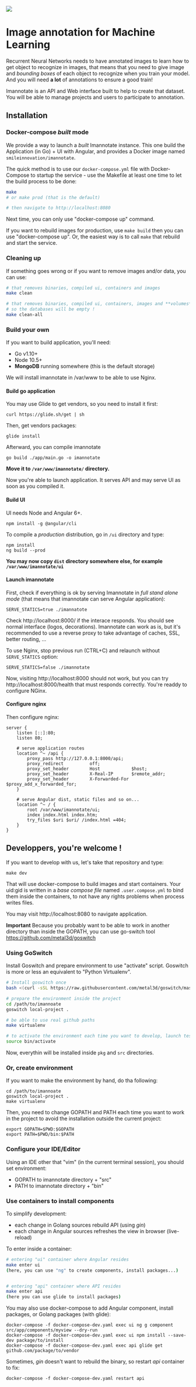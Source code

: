 ![](/ui/src/assets/Logo.svg)

# Image annotation for Machine Learning

Recurrent Neural Networks needs to have annotated images to learn how to get object to recognize in images, that means that you need to give image and _bounding boxes_ of each object to recognize when you train your model. And you will need **a lot** of annotations to ensure a good train!

Imannotate is an API and Web interface built to help to create that dataset. You will be able to manage projects and users to participate to annotation.

## Installation

### Docker-compose _built_ mode

We provide a way to launch a _built_ Imannotate instance. This one build the Application (in Go) + UI with Angular, and provides a Docker image named `smileinnovation/imannotate`.

The quick method is to use our `docker-compose.yml` file with Docker-Compose to startup the service - use the Makefile at least one time to let the build process to be done:

```bash
make
# or make prod (that is the default)

# then navigate to http://localhost:8080
```

Next time, you can only use "docker-compose up" command.

If you want to rebuild images for production, use `make build` then you can use "docker-compose up". Or, the easiest way is to call `make` that rebuild and start the service.


### Cleaning up

If something goes wrong or if you want to remove images and/or data, you can use:

```bash
# that removes binaries, compiled ui, containers and images
make clean

# that removes binaries, compiled ui, containers, images and **volumes**
# so the databases will be empty !
make clean-all
```

### Build your own

If you want to build application, you'll need:

- Go v1.10+
- Node 10.5+
- **MongoDB** running somewhere (this is the default storage)

We will install imannotate in /var/www to be able to use Nginx.

#### Build go application

You may use Glide to get vendors, so you need to install it first:

```
curl https://glide.sh/get | sh
```


Then, get vendors packages:

```
glide install
```


Afterward, you can compile imannotate

```
go build ./app/main.go -o imannotate
```

**Move it to `/var/www/imannotate/` directory.**

Now you're able to launch application. It serves API and may serve UI as soon as you compiled it.

#### Build UI

UI needs Node and Angular 6+.

```
npm install -g @angular/cli
```


To compile a _production_ distribution, go in `/ui` directory and type:

```
npm install
ng build --prod
```


**You may now copy `dist` directory somewhere else, for example `/var/www/imannotate/ui`**

#### Launch imannotate

First, check if everything is ok by serving Imannotate in _full stand alone mode_ (that means that imannotate can serve Angular application):

```
SERVE_STATICS=true ./imannatote
```

Check http://localhost:8000/ if the interace responds. You should see normal interface (logos, decorations). Imannotate can work as is, but it's recommended to use a reverse proxy to take advantage of caches, SSL, better routing, ...


To use Nginx, stop previous run (CTRL+C) and relaunch without `SERVE_STATICS` option:

```
SERVE_STATICS=false ./imannotate
```

Now, visiting http://localhost:8000 should not work, but you can try http://localhost:8000/health that must responds correctly. You're readdy to configure NGinx.


#### Configure nginx

Then configure nginx:

```
server {
    listen [::]:80;
    listen 80;

    # serve application routes
    location ^~ /api {
        proxy_pass http://127.0.0.1:8000/api;
        proxy_redirect          off;
        proxy_set_header        Host            $host;
        proxy_set_header        X-Real-IP       $remote_addr;
        proxy_set_header        X-Forwarded-For $proxy_add_x_forwarded_for;
    }

    # serve Angular dist, static files and so on...
    location ^~ / {
        root /var/www/imannotate/ui;
        index index.html index.htm;
        try_files $uri $uri/ /index.html =404;
    }
}

```


## Developpers, you're welcome !

If you want to develop with us, let's take that repository and type:

```
make dev
```

That will use docker-compose to build images and start containers. Your uid:gid is written in a _base compose file_ named `.user.compose.yml` to bind them inside the containers, to not have any rights problems when process writes files.

You may visit http://localhost:8080 to navigate application.


**Important**
Because you probably want to be able to work in another directory than inside the GOPATH, you can use go-switch tool https://github.com/metal3d/goswitch


### Using GoSwitch

Install Goswitch and prepare environment to use "activate" script. Goswitch is more or less an equivalent to "Python Virtualenv".

```bash
# Install goswitch once
bash <(curl -sSL https://raw.githubusercontent.com/metal3d/goswitch/master/install.sh)

# prepare the environment inside the project
cd /path/to/imannoate
goswitch local-project .

# be able to use real github paths
make virtualenv

# to activate the environment each time you want to develop, launch tests...
source bin/activate
```


Now, everythin will be installed inside `pkg` and `src` directories.


### Or, create environment

If you want to make the environment by hand, do tha following:

```
cd /path/to/imannoate
goswitch local-project .
make virtualenv
```

Then, you need to change GOPATH and PATH each time you want to work in the project to avoid the installation outside the current project:
```
export GOPATH=$PWD:$GOPATH
export PATH=$PWD/bin:$PATH
```


### Configure your IDE/Editor

Using an IDE other that "vim" (in the current terminal session), you should set environment:

- GOPATH to imannotate directory + "src"
- PATH to imannotate directory + "bin"


### Use containers to install components


To simplify development:

- each change in Golang sources rebuild API (using _gin_)
- each change in Angular sources refreshes the view in browser (live-reload)


To enter inside a container:

```bash
# entering "ui" container where Angular resides
make enter ui
(here, you can use "ng" to create components, install packages...)


# entering "api" container where API resides
make enter api
(here you can use glide to install packages)
```

You may also use docker-compose to add Angular component, install packages, or Golang packages (with glide):


```
docker-compose -f docker-compose-dev.yaml exec ui ng g component src/app/components/myview --dry-run
docker-compose -f docker-compose-dev.yaml exec ui npm install --save-dev package/to/install
docker-compose -f docker-compose-dev.yaml exec api glide get github.com/package/to/vendor

```

Sometimes, _gin_ doesn't want to rebuild the binary, so restart _api_ container to fix:

```
docker-compose -f docker-compose-dev.yaml restart api
```
